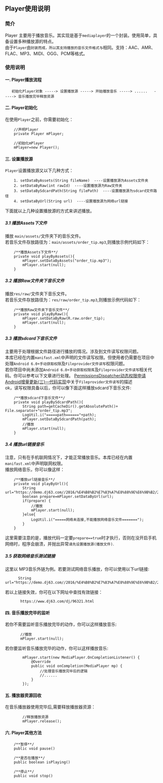 ## Player使用说明

### 简介
Player 主要用于播放音乐。其实现是基于`mediaplayer`的一个封装。使用简单，具备设置多种播放源的特点。  
由于`Player`由``封装而成，所以其支持播放的音乐文件格式与``相同。支持：AAC、AMR、FLAC、MP3、MIDI、OGG、PCM等格式。

### 使用说明
#### 一. Player播放流程
```
   初始化Player对象 -----> 设置播放源 -----> 开始播放音乐 -----> ......   -----> 音乐播放完毕释放资源
```
#### 二. Player初始化
在使用`Player`之前，你需要初始化：
```
    //声明Player
    private Player mPlayer;
    
    //初始化mPlayer
    mPlayer=new Player();
```
#### 三. 设置播放源
`Player`设置播放源又以下几种方式：
```
    1. setDataByAssets(String fileName)  ----设置播放源为Assets文件夹
    2. setDataByRaw(int rawId)  ----设置播放源为Raw文件夹
    3. setDataBySdcardPath(String filePath)  ----设置播放源为sdcard文件路径
    4. setDataByUrl(String url)  ----设置播放源为网络url链接
```
下面就以上几种设置播放源的方式来讲述播放。
##### 3.1 播放Assets下文件
播放 `main/assets/`文件夹下的音乐文件。  
若音乐文件存放路径为：`main/assets/order_tip.mp3`,则播放示例代码如下：
```
    /**播放Assets下文件**/
    private void playByAssets(){
        mPlayer.setDataByAssets("order_tip.mp3");
        mPlayer.start(null);
    }
```
##### 3.2 播放Raw文件夹下音乐文件
播放`res/raw/`文件夹下音乐文件。   
若音乐文件存放路径为：`res/raw/order_tip.mp3`,则播放示例代码如下：
```
    /**播放Raw文件夹下音乐文件**/
    private void playByRaw(){
        mPlayer.setDataByRaw(R.raw.order_tip);
        mPlayer.start(null);
    }
```
##### 3.3 播放sdcard下音乐文件
主要用于处理根据文件路径进行播放的情况。涉及到文件读写权限问题。  
本库已经在内置`manifast.xml`中声明的文件读写权限。但使用者仍需要在项目中处理`Android 6.0+手动获取权限`及`Fileprovider文件读写`权限问题。   
若你项目中尚未添加`Android 6.0+手动获取权限库`及`Fileprovider文件读写`相关代码。你可以参考以下文章进行处理。 
[PermissionsDispatcher动态权限申请](https://www.jianshu.com/p/3864d5b9f267)  
[Android增量更新(三)—代码实现](https://www.jianshu.com/p/c62340688942)中关于`Fileprovider文件读写`的描述  
ok，读写权限具备以后，你可以像下面这样播放sdcard下音乐文件:
```
    /**播放sdcard下音乐文件**/
    private void playBySdcardPath(){
        String path=getCacheDir().getAbsolutePath()+ File.separator+"order_tip.mp3";
        LogUtil.i("=====path======"+path);
        mPlayer.setDataBySdcardPath(path);
        //播放
        mPlayer.start(null);
    }
```
##### 3.4 播放url链接音乐
注意，只有在手机联网情况下，才能正常播放音乐。本库已经在内置`manifast.xml`中声明联网权限。  
播放网络音乐，你可以像这样：
```
    /**播放url链接音乐**/
    private void playByUrl(){
        String url="https://demo.dj63.com//2016/%E4%B8%B2%E7%83%A7%E8%88%9E%E6%9B%B2/20161108/[%E7%94%B7%E4%BA%BA%E5%A3%B0%E7%BA%BF]%E5%85%A8%E5%9B%BD%E8%AF%AD%E9%9F%B3%E4%B9%90%E7%83%AD%E6%92%AD%E6%83%85%E6%AD%8C%E6%AD%8C%E6%9B%B2%E8%BF%9E%E7%89%88%E4%B8%B2%E7%83%A7.mp3";
        boolean prepare=mPlayer.setDataByUrl(url);
        if(prepare) {
            //播放
            mPlayer.start(null);
        }else{
            LogUtil.i("=====网络未连接,不能播放网络音乐文件=======");
        }
    }
```
这里需要注意的是，播放代码一定要`prepare==true`时才执行，否则在没开启手机网络时，程序会崩溃，并抛出异常`请先设置播放源(播放文件)`.
##### 3.5 获取网络音乐测试链接
这里以 MP3音乐外链为例。若要测试网络音乐播放，你可以使用以下url链接:
```
      String url="https://demo.dj63.com//2016/%E4%B8%B2%E7%83%A7%E8%88%9E%E6%9B%B2/20161108/[%E7%94%B7%E4%BA%BA%E5%A3%B0%E7%BA%BF]%E5%85%A8%E5%9B%BD%E8%AF%AD%E9%9F%B3%E4%B9%90%E7%83%AD%E6%92%AD%E6%83%85%E6%AD%8C%E6%AD%8C%E6%9B%B2%E8%BF%9E%E7%89%88%E4%B8%B2%E7%83%A7.mp3";        
```
若以上链接失效，你可在以下网址中查找有效链接：
```
       https://www.dj63.com/dj/96321.html
```
#### 四. 音乐播放完毕的监听
若你不需要监听音乐播放完毕的动作，你可以这样播放音乐:
```
       //播放
       mPlayer.start(null);
```
若你要监听音乐播放完毕的动作，你可以这样播放音乐:
```
        mPlayer.start(new MediaPlayer.OnCompletionListener() {
            @Override
            public void onCompletion(MediaPlayer mp) {
                //处理音乐播放完毕后的逻辑
                //......
            }
        });
```
#### 五. 播放器资源回收
在音乐播放器使用完毕后,需要释放播放器资源：
```
        //释放播放资源
        mPlayer.release();
```
#### 六. Player其他方法
```
    /**暂停**/
    public void pause()
    
    /**是否在播放**/
    public boolean isPlaying()
    
    /**停止**/
    public void stop()
```

